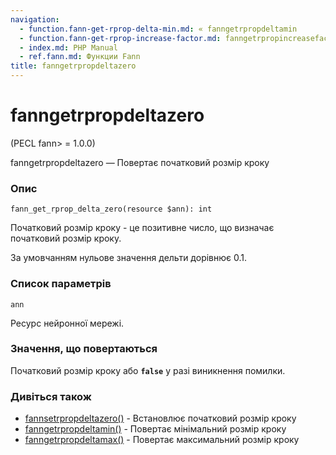 ```yaml
---
navigation:
  - function.fann-get-rprop-delta-min.md: « fanngetrpropdeltamin
  - function.fann-get-rprop-increase-factor.md: fanngetrpropincreasefactor »
  - index.md: PHP Manual
  - ref.fann.md: Функции Fann
title: fanngetrpropdeltazero
---
```

# fanngetrpropdeltazero

(PECL fann> = 1.0.0)

fanngetrpropdeltazero — Повертає початковий розмір кроку

### Опис

```methodsynopsis
fann_get_rprop_delta_zero(resource $ann): int
```

Початковий розмір кроку - це позитивне число, що визначає початковий розмір кроку.

За умовчанням нульове значення дельти дорівнює 0.1.

### Список параметрів

`ann`

Ресурс нейронної мережі.

### Значення, що повертаються

Початковий розмір кроку або **`false`** у разі виникнення помилки.

### Дивіться також

-   [fannsetrpropdeltazero()](function.fann-set-rprop-delta-zero.md) - Встановлює початковий розмір кроку
-   [fanngetrpropdeltamin()](function.fann-get-rprop-delta-min.md) - Повертає мінімальний розмір кроку
-   [fanngetrpropdeltamax()](function.fann-get-rprop-delta-max.md) - Повертає максимальний розмір кроку
